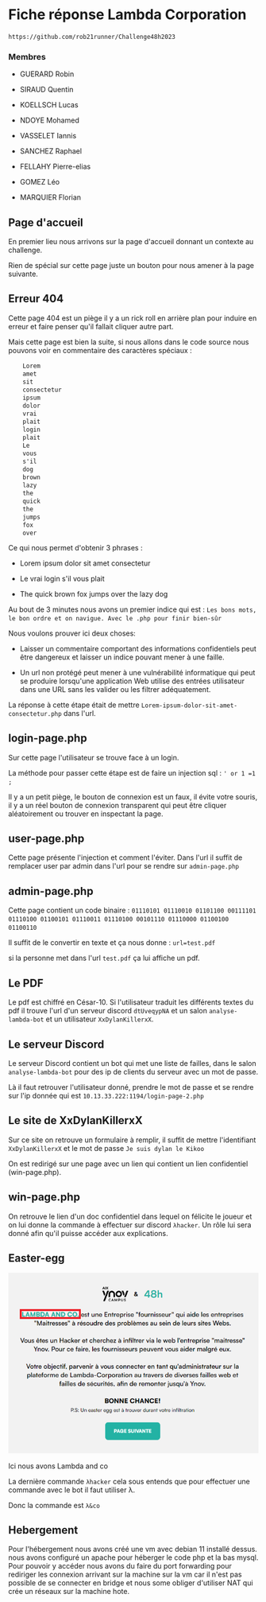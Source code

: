 # Fiche réponse Lambda Corporation

```
https://github.com/rob21runner/Challenge48h2023
```

### Membres

* GUERARD Robin

* SIRAUD Quentin

* KOELLSCH Lucas

* NDOYE Mohamed

* VASSELET Iannis

* SANCHEZ Raphael

* FELLAHY Pierre-elias

* GOMEZ Léo

* MARQUIER Florian

## Page d'accueil

En premier lieu nous arrivons sur la page d'accueil donnant un contexte au challenge.

Rien de spécial sur cette page juste un bouton pour nous amener à la page suivante.

## Erreur 404

Cette page 404 est un piège il y a un rick roll en arrière plan pour induire en erreur et faire penser qu'il fallait cliquer autre part.

Mais cette page est bien la suite, si nous allons dans le code source nous pouvons voir en commentaire des caractères spéciaux :

```
    Lorem
    amet
    sit
    consectetur
    ipsum
    dolor
    vrai
    plait
    login
    plait
    Le
    vous
    s'il
    dog
    brown
    lazy
    the
    quick
    the
    jumps
    fox
    over
```

Ce qui nous permet d'obtenir 3 phrases :

* Lorem ipsum dolor sit amet consectetur

* Le vrai login s'il vous plait

* The quick brown fox jumps over the lazy dog

Au bout de 3 minutes nous avons un premier indice qui est : `Les bons mots, le bon ordre et on navigue. Avec le .php pour finir bien-sûr`

Nous voulons prouver ici deux choses: 

* Laisser un commentaire comportant des informations confidentiels peut être dangereux et laisser un indice pouvant mener à une faille.

* Un url non protégé peut mener à une vulnérabilité informatique qui peut se produire lorsqu'une application Web utilise des entrées utilisateur dans une URL sans les valider ou les filtrer adéquatement.

La réponse à cette étape était de mettre `Lorem-ipsum-dolor-sit-amet-consectetur.php` dans l'url.

## login-page.php

Sur cette page l'utilisateur se trouve face à un login.

La méthode pour passer cette étape est de faire un injection sql : `' or 1 =1 ;`

Il y a un petit piège, le bouton de connexion est un faux, il évite votre souris, il y a un réel bouton de connexion transparent qui peut être cliquer aléatoirement ou trouver en inspectant la page.

## user-page.php

Cette page présente l'injection et comment l'éviter.
Dans l'url il suffit de remplacer user par admin dans l'url pour se rendre sur `admin-page.php`

## admin-page.php

Cette page contient un code binaire : `01110101 01110010 01101100 00111101 01110100 01100101 01110011 01110100 00101110 01110000 01100100 01100110`

Il suffit de le convertir en texte et ça nous donne : `url=test.pdf`

si la personne met dans l'url `test.pdf` ça lui affiche un pdf.

## Le PDF

Le pdf est chiffré en César-10. Si l'utilisateur traduit les différents textes du pdf il trouve l'url d'un serveur discord `dtUveqypNA` et un salon `analyse-lambda-bot` et un utilisateur `XxDylanKillerxX`.

## Le serveur Discord

Le serveur Discord contient un bot qui met une liste de failles, dans le salon `analyse-lambda-bot` pour des ip de clients du serveur avec un mot de passe.

Là il faut retrouver l'utilisateur donné, prendre le mot de passe et se rendre sur l'ip donnée qui est `10.13.33.222:1194/login-page-2.php`

## Le site de XxDylanKillerxX

Sur ce site on retrouve un formulaire à remplir, il suffit de mettre l'identifiant `XxDylanKillerxX` et le mot de passe `Je suis dylan le Kikoo`

On est redirigé sur une page avec un lien qui contient un lien confidentiel (win-page.php).

## win-page.php

On retrouve le lien d'un doc confidentiel dans lequel on félicite le joueur et on lui donne la commande à effectuer sur discord `λhacker`. Un rôle lui sera donné afin qu'il puisse accéder aux explications.

## Easter-egg

![](./YU9gjJN.png)

Ici nous avons Lambda and co

La dernière commande `λhacker` cela sous entends que pour effectuer une commande avec le bot il faut utiliser λ.

Donc la commande est `λ&co`

## Hebergement

Pour l'hébergement nous avons créé une vm avec debian 11 installé dessus. nous avons configuré un apache pour héberger le code php et la bas mysql. Pour pouvoir y accéder nous avons du faire du port forwarding pour rediriger les connexion arrivant sur la machine sur la vm  car il n'est pas possible de se connecter en bridge et nous some obliger d'utiliser NAT qui crée un réseaux sur la machine hote.
